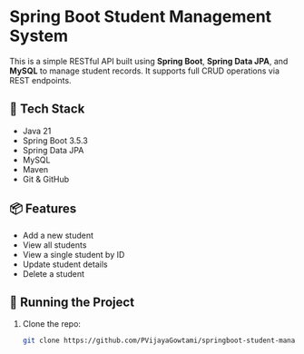 # Spring Boot Student Management System

This is a simple RESTful API built using **Spring Boot**, **Spring Data JPA**, and **MySQL** to manage student records. It supports full CRUD operations via REST endpoints.

## 🔧 Tech Stack

- Java 21
- Spring Boot 3.5.3
- Spring Data JPA
- MySQL
- Maven
- Git & GitHub

## 📦 Features

- Add a new student
- View all students
- View a single student by ID
- Update student details
- Delete a student

## 🚀 Running the Project

1. Clone the repo:
   ```bash
   git clone https://github.com/PVijayaGowtami/springboot-student-management.git
